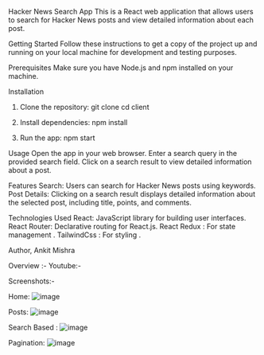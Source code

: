 Hacker News Search App
This is a React web application that allows users to search for Hacker News posts and view detailed information about each post.

Getting Started
Follow these instructions to get a copy of the project up and running on your local machine for development and testing purposes.

Prerequisites
Make sure you have Node.js and npm installed on your machine.


Installation
1.   Clone the repository:
      git clone <repository-url>
      cd client 

2.  Install dependencies:
    npm install

3.  Run the app:
     npm start

Usage
Open the app in your web browser.
Enter a search query in the provided search field.
Click on a search result to view detailed information about a post.

Features
Search: Users can search for Hacker News posts using keywords.
Post Details: Clicking on a search result displays detailed information about the selected post, including title, points, and comments.

Technologies Used
React: JavaScript library for building user interfaces.
React Router: Declarative routing for React.js.
React Redux : For state management .
TailwindCss : For styling .

Author,
Ankit Mishra  


Overview :-
Youtube:-

Screenshots:-

Home:
![image](https://github.com/ankit00010/hacker-news-website/assets/111192702/5083996d-5070-47e9-94ee-d1e0f58b7019)

Posts:
![image](https://github.com/ankit00010/hacker-news-website/assets/111192702/d1c6e163-e1b6-48a1-8458-60bc450ea8cf)


Search Based :
![image](https://github.com/ankit00010/hacker-news-website/assets/111192702/86196662-feeb-4e11-8132-f50142fc8785)

Pagination:
![image](https://github.com/ankit00010/hacker-news-website/assets/111192702/594728b4-1a49-4902-8e17-616daf4201e5)










